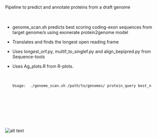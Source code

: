 
Pipeline to predict and annotate proteins from a draft genome<br /> <br /> <br /> 

- genome_scan.sh predicts best scoring coding-exon sequences from target genome/s using exonerate protein2genome model
- Translates and finds the longest open reading frame 
- Uses longest_orf.py, multif_to_singlef.py and align_bepipred.py from Sequence-tools
- Uses Ag_plots.R from R-plots.<br /> <br /> <br /> 


      Usage:  ./genome_scan.sh /path/to/genomes/ protein_query best_n

<br /> <br /> <br /> 
<br /> <br /> <br /> 

![alt text](https://github.com/camilla-eldridge/Antigenic-annotation-pipeline/blob/main/diagram/pipeline_diagram.png)
